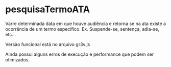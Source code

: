 # pesquisaTermoATA
Varre determinada data em que houve audiência e retorna se na ata existe a ocorrência de um termo específico. Ex. Suspende-se, sentença, adia-se, etc...

Versào funcional está no arquivo gr3v.js

Ainda possui alguns erros de execução e performance que podem ser otimizados.
